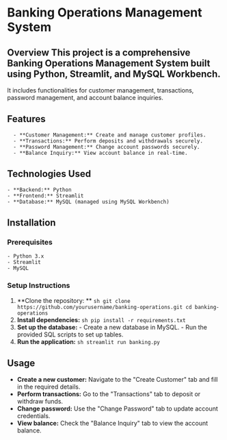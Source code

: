 # Banking Operations Management System 
## Overview This project is a comprehensive Banking Operations Management System built using Python, Streamlit, and MySQL Workbench. 
It includes functionalities for customer management, transactions, password management, and account balance inquiries.
## Features
      - **Customer Management:** Create and manage customer profiles.
      - **Transactions:** Perform deposits and withdrawals securely. 
      - **Password Management:** Change account passwords securely. 
      - **Balance Inquiry:** View account balance in real-time. 
## Technologies Used 
    - **Backend:** Python 
    - **Frontend:** Streamlit 
    - **Database:** MySQL (managed using MySQL Workbench)
## Installation
### Prerequisites 
    - Python 3.x 
    - Streamlit
    - MySQL
### Setup Instructions 
1. **Clone the repository: ** ```sh git clone https://github.com/yourusername/banking-operations.git cd banking-operations ```
2. **Install dependencies:** ```sh pip install -r requirements.txt ```
3. **Set up the database:** - Create a new database in MySQL. - Run the provided SQL scripts to set up tables.
4. **Run the application:** ```sh streamlit run banking.py ```


## Usage
- **Create a new customer:** Navigate to the "Create Customer" tab and fill in the required details.
- **Perform transactions:** Go to the "Transactions" tab to deposit or withdraw funds.
- **Change password:** Use the "Change Password" tab to update account credentials.
- **View balance:** Check the "Balance Inquiry" tab to view the account balance.
